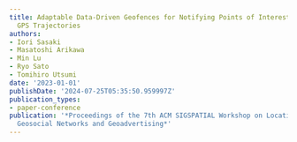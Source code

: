 ```yaml
---
title: Adaptable Data-Driven Geofences for Notifying Points of Interest Using Tourists'
  GPS Trajectories
authors:
- Iori Sasaki
- Masatoshi Arikawa
- Min Lu
- Ryo Sato
- Tomihiro Utsumi
date: '2023-01-01'
publishDate: '2024-07-25T05:35:50.959997Z'
publication_types:
- paper-conference
publication: '*Proceedings of the 7th ACM SIGSPATIAL Workshop on Location-based Recommendations,
  Geosocial Networks and Geoadvertising*'
---
```

